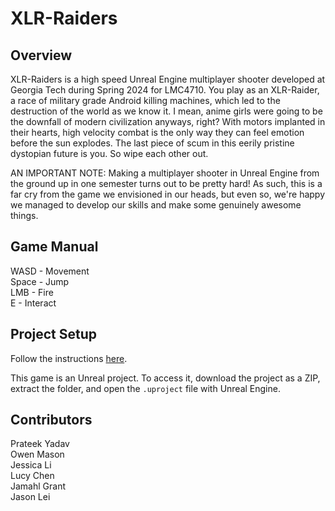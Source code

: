 # XLR-Raiders

## Overview
XLR-Raiders is a high speed Unreal Engine multiplayer shooter developed at Georgia Tech during Spring 2024 for LMC4710. You play as an XLR-Raider, a race of military grade Android killing machines, which led to the destruction of the world as we know it. I mean, anime girls were going to be the downfall of modern civilization anyways, right? With motors implanted in their hearts, high velocity combat is the only way they can feel emotion before the sun explodes. The last piece of scum in this eerily pristine dystopian future is you. So wipe each other out.

AN IMPORTANT NOTE: Making a multiplayer shooter in Unreal Engine from the ground up in one semester turns out to be pretty hard! As such, this is a far cry from the game we envisioned in our heads, but even so, we're happy we managed to develop our skills and make some genuinely awesome things.

## Game Manual
WASD - Movement\
Space - Jump\
LMB - Fire\
E - Interact

## Project Setup
Follow the instructions [here](https://pyadav60.itch.io/xlr-raiders).

This game is an Unreal project. To access it, download the project as a ZIP, extract the folder, and open the `.uproject` file with Unreal Engine.

## Contributors
Prateek Yadav\
Owen Mason\
Jessica Li\
Lucy Chen\
Jamahl Grant\
Jason Lei
